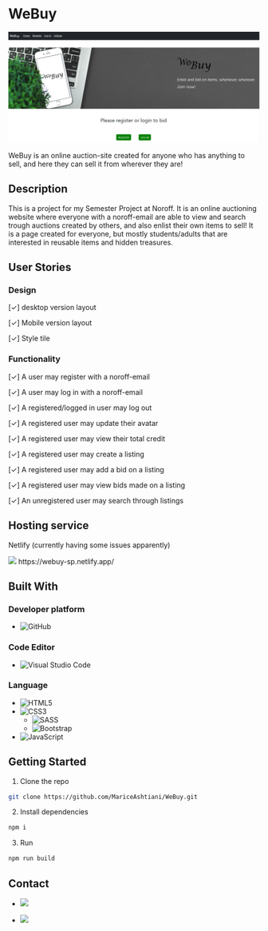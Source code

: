 # WeBuy

![Project Image](images/semesterProject2.jpg)

WeBuy is an online auction-site created for anyone who has anything to sell, and here they can sell it from wherever they are!

## Description

This is a project for my Semester Project at Noroff. It is an online auctioning website where everyone with a noroff-email are able to view and search trough auctions created by others, and also enlist their own items to sell!
It is a page created for everyone, but mostly students/adults that are interested in reusable items and hidden treasures.

## User Stories

### Design

[✓] desktop version layout

[✓] Mobile version layout

[✓] Style tile

### Functionality

[✓] A user may register with a noroff-email

[✓] A user may log in with a noroff-email

[✓] A registered/logged in user may log out

[✓] A registered user may update their avatar

[✓] A registered user may view their total credit

[✓] A registered user may create a listing

[✓] A registered user may add a bid on a listing

[✓] A registered user may view bids made on a listing

[✓] An unregistered user may search through listings

## Hosting service

Netlify (currently having some issues apparently)

<img src="https://img.shields.io/badge/Netlify-00C7B7?style=for-the-badge&logo=netlify&logoColor=white" />
https://webuy-sp.netlify.app/

## Built With

### Developer platform

- ![GitHub](https://img.shields.io/badge/github-%23121011.svg?style=for-the-badge&logo=github&logoColor=white)

### Code Editor

- ![Visual Studio Code](https://img.shields.io/badge/Visual%20Studio%20Code-0078d7.svg?style=for-the-badge&logo=visual-studio-code&logoColor=white)

### Language

- ![HTML5](https://img.shields.io/badge/html5-%23E34F26.svg?style=for-the-badge&logo=html5&logoColor=white)
- ![CSS3](https://img.shields.io/badge/css3-%231572B6.svg?style=for-the-badge&logo=css3&logoColor=white)
  - ![SASS](https://img.shields.io/badge/SASS-hotpink.svg?style=for-the-badge&logo=SASS&logoColor=white)
  - ![Bootstrap](https://img.shields.io/badge/bootstrap-%23563D7C.svg?style=for-the-badge&logo=bootstrap&logoColor=white)
- ![JavaScript](https://img.shields.io/badge/javascript-%23323330.svg?style=for-the-badge&logo=javascript&logoColor=%23F7DF1E)

## Getting Started

1. Clone the repo

```bash
git clone https://github.com/MariceAshtiani/WeBuy.git
```

2. Install dependencies

```bash
npm i
```

3. Run

```bash
npm run build
```

## Contact

- [<img src="https://img.shields.io/badge/Discord-7289DA?style=for-the-badge&logo=discord&logoColor=white">](https://discordapp.com/users/900117499662708807)

- [<img src="https://img.shields.io/badge/Gmail-D14836?style=for-the-badge&logo=gmail&logoColor=white">](mailto:marice6795@gmail.com)
